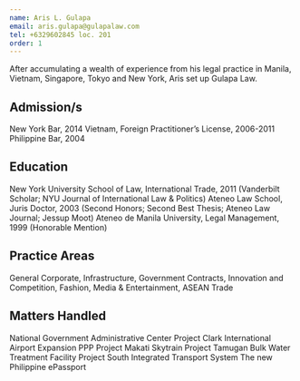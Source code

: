 ```yaml
---
name: Aris L. Gulapa
email: aris.gulapa@gulapalaw.com
tel: +6329602845 loc. 201
order: 1
---
```


After accumulating a wealth of experience from his legal practice in Manila, Vietnam, Singapore, Tokyo and New York, Aris set up Gulapa Law.

## Admission/s

New York Bar, 2014
Vietnam, Foreign Practitioner’s License, 2006-2011
Philippine Bar, 2004

## Education

New York University School of Law, International Trade, 2011 (Vanderbilt Scholar; NYU Journal of International Law & Politics)
Ateneo Law School, Juris Doctor, 2003 (Second Honors; Second Best Thesis; Ateneo Law Journal; Jessup Moot)
Ateneo de Manila University, Legal Management, 1999 (Honorable Mention)

## Practice Areas

General Corporate, Infrastructure, Government Contracts, Innovation and Competition, Fashion, Media & Entertainment, ASEAN Trade

## Matters Handled

National Government Administrative Center Project
Clark International Airport Expansion PPP Project
Makati Skytrain Project
Tamugan Bulk Water Treatment Facility Project
South Integrated Transport System
The new Philippine ePassport
